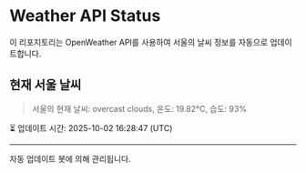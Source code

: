 
# Weather API Status

이 리포지토리는 OpenWeather API를 사용하여 서울의 날씨 정보를 자동으로 업데이트합니다.

## 현재 서울 날씨
> 서울의 현재 날씨: overcast clouds, 온도: 19.82°C, 습도: 93%

⏳ 업데이트 시간: 2025-10-02 16:28:47 (UTC)

---
자동 업데이트 봇에 의해 관리됩니다.
